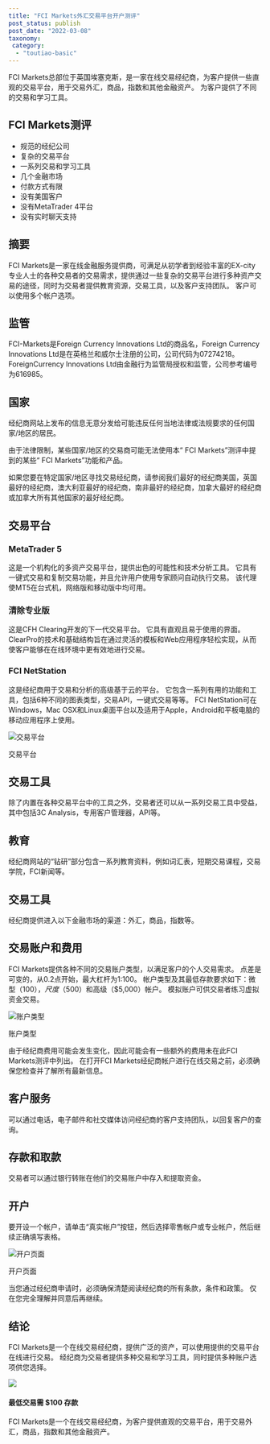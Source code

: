 ```yaml
---
title: "FCI Markets外汇交易平台开户测评"
post_status: publish
post_date: "2022-03-08"
taxonomy:
 category: 
  - "toutiao-basic"
---
```


FCI Markets总部位于英国埃塞克斯，是一家在线交易经纪商，为客户提供一些直观的交易平台，用于交易外汇，商品，指数和其他金融资产。 为客户提供了不同的交易和学习工具。

## FCI Markets测评
- 规范的经纪公司
- 复杂的交易平台
- 一系列交易和学习工具
- 几个金融市场
- 付款方式有限
- 没有美国客户
- 没有MetaTrader 4平台
- 没有实时聊天支持


## 摘要

FCI Markets是一家在线金融服务提供商，可满足从初学者到经验丰富的EX-city专业人士的各种交易者的交易需求，提供通过一些复杂的交易平台进行多种资产交易的途径，同时为交易者提供教育资源，交易工具，以及客户支持团队。 客户可以使用多个帐户选项。

## 监管

FCI-Markets是Foreign Currency Innovations Ltd的商品名，Foreign Currency Innovations Ltd是在英格兰和威尔士注册的公司，公司代码为07274218。ForeignCurrency Innovations Ltd由金融行为监管局授权和监管，公司参考编号为616985。

## 国家

经纪商网站上发布的信息无意分发给可能违反任何当地法律或法规要求的任何国家/地区的居民。

由于法律限制，某些国家/地区的交易商可能无法使用本“ FCI Markets”测评中提到的某些“ FCI Markets”功能和产品。

如果您要在特定国家/地区寻找交易经纪商，请参阅我们最好的经纪商美国，英国最好的经纪商，澳大利亚最好的经纪商，南非最好的经纪商，加拿大最好的经纪商或加拿大所有其他国家的最好经纪商。

## 交易平台

### MetaTrader 5

这是一个机构化的多资产交易平台，提供出色的可能性和技术分析工具。 它具有一键式交易和复制交易功能，并且允许用户使用专家顾问自动执行交易。 该代理使MT5在台式机，网络版和移动版中均可用。

### 清除专业版

这是CFH Clearing开发的下一代交易平台。 它具有直观且易于使用的界面。 ClearPro的技术和基础结构旨在通过灵活的模板和Web应用程序轻松实现，从而使客户能够在在线环境中更有效地进行交易。

### FCI NetStation

这是经纪商用于交易和分析的高级基于云的平台。 它包含一系列有用的功能和工具，包括6种不同的图表类型，交易API，一键式交易等等。 FCI NetStation可在Windows，Mac OSX和Linux桌面平台以及适用于Apple，Android和平板电脑的移动应用程序上使用。

![交易平台](https://cdn.fendou.la/funstoutiao/2020/11/FCI-Markets-Review-Trading-Platform.jpg "交易平台")

交易平台

## 交易工具

除了内置在各种交易平台中的工具之外，交易者还可以从一系列交易工具中受益，其中包括3C Analysis，专用客户管理器，API等。

## 教育

经纪商网站的“钻研”部分包含一系列教育资料，例如词汇表，短期交易课程，交易学院，FCI新闻等。

## 交易工具

经纪商提供进入以下金融市场的渠道：外汇，商品，指数等。

## 交易账户和费用

FCI Markets提供各种不同的交易账户类型，以满足客户的个人交易需求。 点差是可变的，从0.2点开始，最大杠杆为1:100。 帐户类型及其最低存款要求如下：微型（$100），尺度（$500）和高级（$5,000）帐户。 模拟账户可供交易者练习虚拟资金交易。

![账户类型](https://cdn.fendou.la/funstoutiao/2020/11/FCI-Markets-Review-Account-Types-1024x776.jpg "账户类型")

账户类型

由于经纪商费用可能会发生变化，因此可能会有一些额外的费用未在此FCI Markets测评中列出。 在打开FCI Markets经纪商帐户进行在线交易之前，必须确保您检查并了解所有最新信息。

## 客户服务

可以通过电话，电子邮件和社交媒体访问经纪商的客户支持团队，以回复客户的查询。

## 存款和取款

交易者可以通过银行转账在他们的交易账户中存入和提取资金。

## 开户

要开设一个帐户，请单击“真实帐户”按钮，然后选择零售帐户或专业帐户，然后继续正确填写表格。

![开户页面](https://cdn.fendou.la/funstoutiao/2020/11/FCI-Markets-Review-Account-Opening-Page-181x1024.jpg "开户页面")

开户页面

当您通过经纪商申请时，必须确保清楚阅读经纪商的所有条款，条件和政策。 仅在您完全理解并同意后再继续。

## 结论

FCI Markets是一个在线交易经纪商，提供广泛的资产，可以使用提供的交易平台在线进行交易。 经纪商为交易者提供多种交易和学习工具，同时提供多种账户选项供您选择。

![](https://cdn.fendou.la/funstoutiao/2020/11/FCI-Markets-Logo.png)

#### 最低交易需 $100 存款

FCI Markets是一个在线交易经纪商，为客户提供直观的交易平台，用于交易外汇，商品，指数和其他金融资产。
